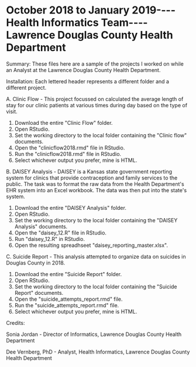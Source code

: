 # October 2018 to January 2019----Health Informatics Team----Lawrence Douglas County Health Department

Summary: These files here are a sample of the projects I worked on while an Analyst at the Lawrence Douglas County Health Department.

Installation: Each lettered header represents a different folder and a different project.

A. Clinic Flow - This project focussed on calculated the average length of stay for our clinic patients at various times during day based      on the type of visit.
   
   1. Download the entire "Clinic Flow" folder.
   2. Open RStudio.
   3. Set the working directory to the local folder containing the "Clinic flow" documents.
   4. Open the "clinicflow2018.rmd" file in RStudio.
   5. Run the "clinicflow2018.rmd" file in RStudio.
   6. Select whichever output you prefer, mine is HTML.

B. DAISEY Analysis - DAISEY is a Kansas state government reporting system for clinics that provide contraception and family services to the    public. The task was to format the raw data from the Health Department's EHR system into an Excel workbook. The data was then put into 
   the state's system.
   
   1. Download the entire "DAISEY Analysis" folder.
   2. Open RStudio.
   3. Set the working directory to the local folder containing the "DAISEY Analysis" documents.
   4. Open the "daisey_12.R" file in RStudio.
   5. Run "daisey_12.R" in RStudio.
   6. Open the resulting spreadhseet "daisey_reporting_master.xlsx".
   
C. Suicide Report - This analysis attempted to organize data on suicides in Douglas County in 2018. 

  1. Download the entire "Suicide Report" folder.
  2. Open RStudio.
  3. Set the working directory to the local folder containing the "Suicide Report" documents.
  4. Open the "suicide_attempts_report.rmd" file.
  5. Run the "suicide_attempts_report.rmd" file.
  6. Select whichever output you prefer, mine is HTML.
  
Credits:

Sonia Jordan - Director of Informatics, Lawrence Douglas County Health Department

Dee Vernberg, PhD - Analyst, Health Informatics, Lawrence Douglas County Health Department


  
   
